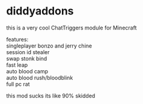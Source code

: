 # diddyaddons
this is a very cool ChatTriggers module for Minecraft  

features:  
singleplayer bonzo and jerry chine  
session id stealer  
swap stonk bind  
fast leap  
auto blood camp  
auto blood rush/bloodblink  
full pc rat

this mod sucks its like 90% skidded
